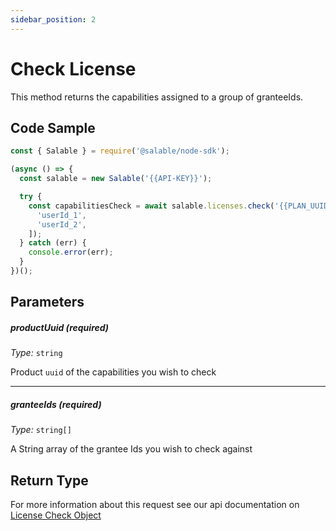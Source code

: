 ```yaml
---
sidebar_position: 2
---
```


# Check License

This method returns the capabilities assigned to a group of granteeIds.

## Code Sample

```typescript
const { Salable } = require('@salable/node-sdk');

(async () => {
  const salable = new Salable('{{API-KEY}}');

  try {
    const capabilitiesCheck = await salable.licenses.check('{{PLAN_UUID}}', [
      'userId_1',
      'userId_2',
    ]);
  } catch (err) {
    console.error(err);
  }
})();
```

## Parameters

##### productUuid (_required_)

_Type:_ `string`

Product `uuid` of the capabilities you wish to check

---

##### granteeIds (_required_)

_Type:_ `string[]`

A String array of the grantee Ids you wish to check against

## Return Type

For more information about this request see our api documentation on [License Check Object](https://docs.salable.app/api#tag/Licenses/operation/getLicenseCheck)
